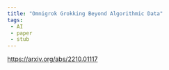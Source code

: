 ```yaml
---
title: "Omnigrok Grokking Beyond Algorithmic Data"
tags:
 - AI
 - paper
 - stub
---
```

https://arxiv.org/abs/2210.01117